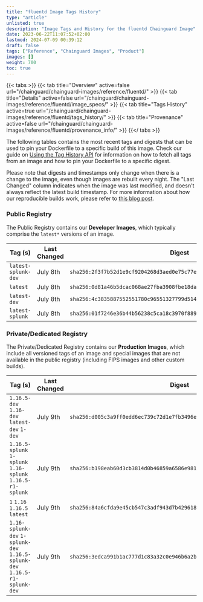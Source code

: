 ```yaml
---
title: "fluentd Image Tags History"
type: "article"
unlisted: true
description: "Image Tags and History for the fluentd Chainguard Image"
date: 2023-06-22T11:07:52+02:00
lastmod: 2024-07-09 00:39:12
draft: false
tags: ["Reference", "Chainguard Images", "Product"]
images: []
weight: 700
toc: true
---
```


{{< tabs >}}
{{< tab title="Overview" active=false url="/chainguard/chainguard-images/reference/fluentd/" >}}
{{< tab title="Details" active=false url="/chainguard/chainguard-images/reference/fluentd/image_specs/" >}}
{{< tab title="Tags History" active=true url="/chainguard/chainguard-images/reference/fluentd/tags_history/" >}}
{{< tab title="Provenance" active=false url="/chainguard/chainguard-images/reference/fluentd/provenance_info/" >}}
{{</ tabs >}}

The following tables contains the most recent tags and digests that can be used to pin your Dockerfile to a specific build of this image. Check our guide on [Using the Tag History API](/chainguard/chainguard-images/using-the-tag-history-api/) for information on how to fetch all tags from an image and how to pin your Dockerfile to a specific digest.

Please note that digests and timestamps only change when there is a change to the image, even though images are rebuilt every night. The "Last Changed" column indicates when the image was last modified, and doesn't always reflect the latest build timestamp. For more information about how our reproducible builds work, please refer to [this blog post](https://www.chainguard.dev/unchained/reproducing-chainguards-reproducible-image-builds).

### Public Registry
The Public Registry contains our **Developer Images**, which typically comprise the `latest*` versions of an image.

| Tag (s)              | Last Changed | Digest                                                                    |
|----------------------|--------------|---------------------------------------------------------------------------|
|  `latest-splunk-dev` | July 8th     | `sha256:2f3f7b52d1e9cf9204268d3aed0e75c77e02b31a34eb7bf9dad0085d5a718ef3` |
|  `latest`            | July 8th     | `sha256:0d81a46b5dcac068ae27fba3908fbe18dac4fbd9bb4c8faa68211661b6e51272` |
|  `latest-dev`        | July 8th     | `sha256:4c3835887552551780c96551327799d514617cbc89725e9c1b36e7ecb2e8b6f6` |
|  `latest-splunk`     | July 8th     | `sha256:01f7246e36b44b56238c5ca18c3970f889f95b91e031f191dc5715fe38862ef6` |


### Private/Dedicated Registry
The Private/Dedicated Registry contains our **Production Images**, which include all versioned tags of an image and special images that are not available in the public registry (including FIPS images and other custom builds).

| Tag (s)                                                                      | Last Changed | Digest                                                                    |
|------------------------------------------------------------------------------|--------------|---------------------------------------------------------------------------|
|  `1.16.5-dev` `1.16-dev` `latest-dev` `1-dev`                                | July 9th     | `sha256:d005c3a9ff0edd6ec739c72d1e7fb3496e0ec1d5cce1e4fc56e8ac323ed1b6fd` |
|  `1.16.5-splunk` `1-splunk` `1.16-splunk` `1.16.5-r1-splunk`                 | July 9th     | `sha256:b198eab60d3cb3814d0b46859a6586e981f85020139cbb29834538bbc79060db` |
|  `1` `1.16` `1.16.5` `latest`                                                | July 9th     | `sha256:84a6cfda9e45cb547c3adf943d7b429618e51d1a7ee8eddd0aa46c3b1d5596a7` |
|  `1.16-splunk-dev` `1-splunk-dev` `1.16.5-splunk-dev` `1.16.5-r1-splunk-dev` | July 9th     | `sha256:3edca991b1ac777d1c83a32c0e946b6a2b862f5b39a3f422466cfb7eb8c6e740` |

